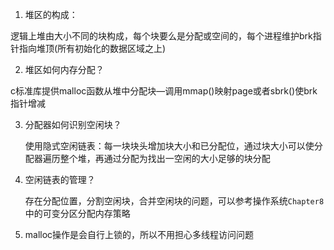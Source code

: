 1. 堆区的构成：

逻辑上堆由大小不同的块构成，每个块要么是分配或空间的，每个进程维护brk指针指向堆顶(所有初始化的数据区域之上)

2. 堆区如何内存分配？

c标准库提供malloc函数从堆中分配块—调用mmap()映射page或者sbrk()使brk指针增减

3. 分配器如何识别空闲块？

   使用隐式空闲链表：每一块块头增加块大小和已分配位，通过块大小可以使分配器遍历整个堆，再通过分配为找出一空闲的大小足够的块分配

4. 空闲链表的管理？

   存在分配位置，分割空闲块，合并空闲块的问题，可以参考操作系统`Chapter8`中的可变分区分配内存策略
   
5. malloc操作是会自行上锁的，所以不用担心多线程访问问题

